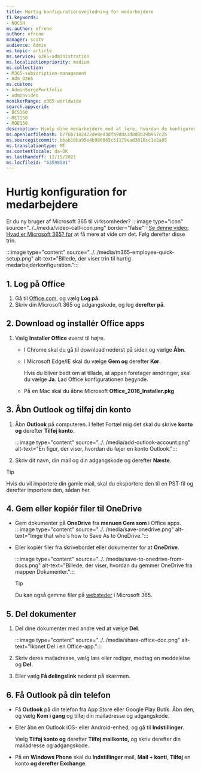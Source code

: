 ```yaml
---
title: Hurtig konfigurationsvejledning for medarbejdere
f1.keywords:
- NOCSH
ms.author: efrene
author: efrene
manager: scotv
audience: Admin
ms.topic: article
ms.service: o365-administration
ms.localizationpriority: medium
ms.collection:
- M365-subscription-management
- Adm_O365
ms.custom:
- AdminSurgePortfolio
- adminvideo
monikerRange: o365-worldwide
search.appverid:
- BCS160
- MET150
- MOE150
description: Hjælp dine medarbejdere med at lære, hvordan de konfigurerer Office, de får med Microsoft 365 Business Premium.
ms.openlocfilehash: b776b7182422de0ed3dfa9dda3d8d8b39b957c2b
ms.sourcegitcommit: b6ab10ba95e4b986065c51179ead3810cc1e2a85
ms.translationtype: MT
ms.contentlocale: da-DK
ms.lasthandoff: 12/15/2021
ms.locfileid: "63598581"
---
```

# <a name="employee-quick-setup"></a>Hurtig konfiguration for medarbejdere

Er du ny bruger af Microsoft 365 til virksomheder? :::image type="icon" source="../../media/video-call-icon.png" border="false":::[Se denne video: Hvad er Microsoft 365? for](../admin-overview/what-is-microsoft-365.md) at få mere at vide om det. Følg derefter disse trin.

:::image type="content" source="../../media/m365-employee-quick-setup.png" alt-text="Billede, der viser trin til hurtig medarbejderkonfiguration.":::

## <a name="1-sign-in-to-office"></a>1. Log på Office

1. Gå til [Office.com](https://office.com), og vælg **Log på**.
1. Skriv din Microsoft 365 og adgangskode, og log **derefter på**.

## <a name="2-download-and-install-office-apps"></a>2. Download og installér Office apps

1. Vælg **Installer Office** øverst til højre.
    - I Chrome skal du gå til download nederst på siden og vælge **Åbn**.
    - I Microsoft Edge/IE skal du vælge **Gem og** derefter **Kør**.
    
        Hvis du bliver bedt om at tillade, at appen foretager ændringer, skal du vælge **Ja**. Lad Office konfigurationen begynde.
    - På en Mac skal du åbne Microsoft **Office_2016_Installer.pkg**

## <a name="3-open-outlook-and-add-your-account"></a>3. Åbn Outlook og tilføj din konto

1. Åbn **Outlook** på computeren. I feltet Fortæl mig det skal du skrive **konto og** derefter **Tilføj konto**.

    :::image type="content" source="../../media/add-outlook-account.png" alt-text="En figur, der viser, hvordan du føjer en konto Outlook.":::



1. Skriv dit navn, din mail og din adgangskode og derefter **Næste**.

> [!TIP]
> Hvis du vil importere din gamle mail, skal du eksportere den til en PST-fil og derefter importere den, sådan her.

## <a name="4-save-or-copy-files-to-onedrive"></a>4. Gem eller kopiér filer til OneDrive

- Gem dokumenter på **OneDrive** fra **menuen Gem som** i Office apps.
    :::image type="content" source="../../media/save-onedrive.png" alt-text="Imge that who's how to Save As to OneDrive.":::

- Eller kopiér filer fra skrivebordet eller dokumenter for at **OneDrive**.

    :::image type="content" source="../../media/save-to-onedrive-from-docs.png" alt-text="Billede, der viser, hvordan du gemmer OneDrive fra mappen Dokumenter.":::

    > [!TIP]
    > Du kan også gemme filer på [websteder](https://support.microsoft.com/office/d18d21a0-1f9f-4f6c-ac45-d52afa0a4a2e) i Microsoft 365.

## <a name="5-share-documents"></a>5. Del dokumenter

1. Del dine dokumenter med andre ved at vælge **Del**.

    :::image type="content" source="../../media/share-office-doc.png" alt-text="Ikonet Del i en Office-app.":::

1. Skriv deres mailadresse, vælg læs eller rediger, medtag en meddelelse og **Del**.
1. Eller vælg **Få delingslink** nederst på skærmen.

## <a name="6-get-outlook-on-your-phone"></a>6. Få Outlook på din telefon

- Få **Outlook** på din telefon fra App Store eller Google Play Butik. Åbn den, og vælg **Kom i gang** og tilføj din mailadresse og adgangskode.
- Eller åbn en Outlook iOS- eller Android-enhed, og gå til **Indstillinger**.

    Vælg **Tilføj konto og** derefter **Tilføj mailkonto,** og skriv derefter din mailadresse og adgangskode.
- På en **Windows Phone** skal du **Indstillinger** mail, **Mail + konti**, **Tilføj** en konto **og derefter Exchange**.